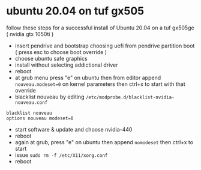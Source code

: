 # ubuntu 20.04 on tuf gx505

follow these steps for a successful install of Ubuntu 20.04 on a tuf gx505ge ( nvidia gtx 1050ti )

- insert pendrive and bootstrap choosing uefi from pendrive partition boot ( press esc to choose boot override )
- choose ubuntu safe graphics
- install without selecting addictional driver
- reboot
- at grub menu press "e" on ubuntu then from editor append `nouveau.modeset=0` on kernel parameters then ctrl+x to start with that override
- blacklist nouveau by editing `/etc/modprobe.d/blacklist-nvidia-nouveau.conf`
```
blacklist nouveau
options nouveau modeset=0
```
- start software & update and choose nvidia-440
- reboot
- again at grub, press "e" on ubuntu then append `nomodeset` then ctrl+x to start
- issue `sudo rm -f /etc/X11/xorg.conf`
- reboot
